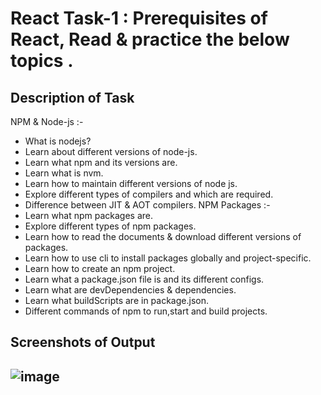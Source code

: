# React Task-1 : Prerequisites of React, Read & practice the below topics .


## Description of Task

NPM & Node-js :-
- What is nodejs?
- Learn about different versions of node-js.
- Learn what npm and its versions are.
- Learn what is nvm.
- Learn how to maintain different versions of node js.
- Explore different types of compilers and which are required.
- Difference between JIT & AOT compilers.
NPM Packages :-
- Learn what npm packages are.
- Explore different types of npm packages.
- Learn how to read the documents & download different versions of packages.
- Learn how to use cli to install packages globally and project-specific.
- Learn how to create an npm project.
- Learn what a package.json file is and its different configs.
- Learn what are devDependencies & dependencies.
- Learn what buildScripts are in package.json.
- Different commands of npm to run,start and build projects.



## Screenshots of Output
![image](https://user-images.githubusercontent.com/127377501/224030245-52a1c4fe-65c5-4c53-bff3-099cd827c2b5.png)
-------------------------------------------------------------


  
